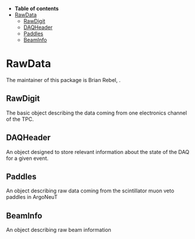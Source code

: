 -   **Table of contents**
-   [RawData](#RawData)
    -   [RawDigit](#RawDigit)
    -   [DAQHeader](#DAQHeader)
    -   [Paddles](#Paddles)
    -   [BeamInfo](#BeamInfo)

RawData
====================

The maintainer of this package is Brian Rebel, .

RawDigit
----------------------

The basic object describing the data coming from one electronics channel of the TPC.

DAQHeader
------------------------

An object designed to store relevant information about the state of the DAQ for a given event.

Paddles
--------------------

An object describing raw data coming from the scintillator muon veto paddles in ArgoNeuT

BeamInfo
----------------------

An object describing raw beam information
